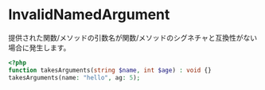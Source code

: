# InvalidNamedArgument
提供された関数/メソッドの引数名が関数/メソッドのシグネチャと互換性がない場合に発生します。

```php
<?php
function takesArguments(string $name, int $age) : void {}
takesArguments(name: "hello", ag: 5);
```
